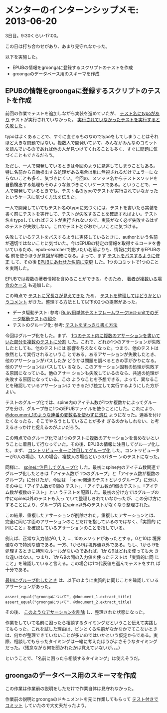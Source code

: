 # メンターのインターンシップメモ: 2013-06-20

3日目。9:30くらい-17:00。

この日は打ち合わせがあり、あまり見守れなかった。

以下を実施した。

- EPUBの情報をgroongaに登録するスクリプトのテストを作成
- groongaのデータベース用のスキーマを作成

## EPUBの情報をgroongaに登録するスクリプトのテストを作成

前回の作業でテストを追加しながら実装を進めていたが、
[テスト名にtypoがあり](https://github.com/ranguba/epub-searcher/commit/b47c150b664d4c7e52a827107c183ac5446026f9)
テストが実行されていなかった。
[実行されていなかったテストを実行すると失敗した](https://travis-ci.org/ranguba/epub-searcher/builds/8223605)
。

typoはよくあることで、すぐに直せるものなのでtypoをしてしまうことはそれ
ほど大きな問題ではない。複数人で開発いていて、みんながみんなのコミット
を読んでいるのであれば他の人が見つけてくれることも多く、すぐに問題に気
づくこともできるだろう。

ただし、一人で開発しているときは今回のように見逃してしまうこともある。
特に名前から自動検出する処理がある場合は単に無視されるだけでエラーにな
らないことも多く、気づきにくい。今回の、メソッド名からテストメソッドを
自動検出する処理もそのような気づきにくいケースである。ということで、一
人で開発しているときでも、テスト名のtypoでテストが実行されていなかった
というケースに気づく方法を伝えた。

一人で開発していてもテスト名のtypoに気づくには、テストを書いたら実装を
書く前にテストを実行して、テストが失敗することを確認すればよい。テスト
名をtypoしていればテストが実行されないので、実装がなく必ず失敗するはず
のテストが失敗しない。これでテスト名がおかしいことに気づける。

失敗しているテストをパスするように実装しているときに、authorという名前
が適切ではないことに気づいた。今はEPUBの特定の情報を取得するコードを書
いているため、epub-searcherで使いたい名前よりも、情報に対応するEPUBの名
前を使うほうが意図が明確になる。よって、まず
[テストをパスするように修正](https://github.com/ranguba/epub-searcher/commit/b6a98bd81f622e023e638ba1805bb6275efa1d67)
して、その後
[EPUBにあわせた名前に変更](https://github.com/ranguba/epub-searcher/commit/f6951e6ac9cad93af8195adefa2ef285a1f94e8e)
した。1つのコミットで1つのことを実践した。

EPUBでは複数の著者情報を含めることができる。そのため、
[著者が複数いる場合のケース](https://github.com/ranguba/epub-searcher/compare/f2a061913ba97f52da2c326c1eae485db29d693d...cfed50285b10d1f4fd5b08c2b24f0e8dad5c0d49)
も追加した。

この時点で
[テストに冗長さが見えてきた](https://github.com/ranguba/epub-searcher/blob/cfed50285b10d1f4fd5b08c2b24f0e8dad5c0d49/test/test-epub-document.rb)
ため、
[テストを整理してはどうかというコメント](http://rubyforge.org/pipermail/groonga-commit/2013-June/005911.html)
がきた。整理する方法として以下の2つの提案があった。

- データ駆動テスト: 参考: [Ruby用単体テストフレームワークtest-unitでのデータ駆動テストの紹介](http://www.clear-code.com/blog/2013/1/23.html)
- テストのグループ化: 参考: [テストをすっきり書く方法](http://www.clear-code.com/blog/2012/4/25.html)

今回はグループ化をした。まず、
[1つのテスト内に複数のアサーションを書いていた部分を複数のテストに分割](https://github.com/ranguba/epub-searcher/commit/db9407477cf559bc3a869beec3de8f6d3998eb90)
した。これで、どれか1つのアサーションが失敗したとしても、他のテストには
影響を与えなくなった。つまり、他のテストは依然として実行されるというこ
とである。あるアサーションが失敗したとき、他のアサーションがパスしたか
どうかは問題を調べるときの手がかりになる。他のアサーションはパスしてい
るなら、このアサーション固有の処理が失敗する原因になっている。他のアサー
ションも失敗しているのなら、共通の処理が失敗する原因になっている。この
ようなことを予想できる。よって、異なることを確認しているアサーションは
できるだけ独立して実行するようにした方がよい。

テストのグループ化では、spine内のアイテム数が1つか複数かによってグルー
プを分け、グループ毎に1つのEPUBファイルを使うことにした。これにより、
[@document_1のような連番の変数名を使わずに済む](https://github.com/ranguba/epub-searcher/commit/38af079eea6c51d33014cbfd450b9f2e87cf624a)
ようになった。連番を付けたくなったら、そこでやろうとしていることが多す
ぎるのかもしれない、と考えるきっかけと捉えるのがよいだろう。

この時点でのグループ化では1つのテストに複数のアサーションを含めないとい
うことに着目して行なっていた。その後、EPUBの情報に注目してグループ化し
た。まず、
[コントリビューターに注目してグループ化](https://github.com/ranguba/epub-searcher/commit/ff60abf3ce0863d61370c1c04aa55663deefaca0)
した。コントリビューターが0人の場合、1人の場合、複数人の場合という3パター
ンのテストになった。

同様に、
[spineに注目してグループ化](https://github.com/ranguba/epub-searcher/commit/213a22f15ef40a0af6cad4c68580f8f12b90b13f)
した。最初にspine内のアイテム数関連でグループ化したときは「アイテム数が
1つのグループ」と「アイテム数が複数のグループ」に分けたが、今回は
「spine関連のテストというグループ」に分け、その中に「アイテム数が0個の
テスト」、「アイテム数が1個のテスト」、「アイテム数が複数のテスト」とい
うテストを配置した。最初の分け方ではグループの中にspine以外のテストも入っ
ていて整理しきれていなかったが、この分け方にすることにより、グループ内
にspine以外のテストがなくなり整理された。

この結果、重複したアサーションが削除された。重複したアサーションとは、
完全に同じ字面のアサーションのことだけを指しているのではなく、「実質的
に同じこと」を確認しているアサーションのことを指している。

例えば、正常な入力値が0, 1, 2, ..., 10のメソッドがあったとする。0と10は
境界値なので特別な値である。一方、1から9は境界値以外である。もし、1から
9を処理するときに特別なルールがないのであれば、1から9はどれを使っても大
きな違いはない。つまり、1から9の間の入力値を使ったテストは「実質的に同
じこと」を確認していると言える。この場合は1つ代表値を選んでテストをすれ
ば十分である。

[最初にグループ化したとき](https://github.com/ranguba/epub-searcher/blob/db9407477cf559bc3a869beec3de8f6d3998eb90/test/test-epub-document.rb)
は、以下のように実質的に同じことを確認しているアサーションがあった。

    assert_equal("groongaについて", @document_1.extract_title)
    assert_equal("groongaについて", @document_2.extract_title)

その後、
[このようなアサーションを削除](https://github.com/ranguba/epub-searcher/commit/5b47a886c25ffc50105124685880d8492b7cdfd4)
し、整理された状態になった。

作業をしていて名前に困ったら相談するタイミングだということ伝えて実践し
てもらった。これを試した理由は、ピンとくる名前がなかなかでてこないとき
は、何かが整理できていないことが多いのではいかという仮定からである。実
際、相談してもらったタイミングは一緒に考えたほうがよさそうなタイミング
だった。（残念ながら何を聞かれたかは覚えていないが。。。）

ということで、「名前に困ったら相談するタイミング」は使えそうだ。

## groongaのデータベース用のスキーマを作成

この作業は作業前の説明をしただけで作業自体は見守れなかった。

作業前の説明とgroongaのドキュメントを元に作業してもらって
[テスト付きでコミット](https://github.com/ranguba/epub-searcher/commit/5419b697748129d3590c17b23f2f07e4b4e9ec3d)
していたので大丈夫だったよう。
